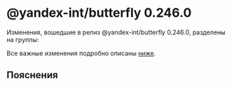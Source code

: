 # @yandex-int/butterfly 0.246.0

<!-- ЧЕЛОВЕЧЕСКОЕ ВСТУПЛЕНИЕ -->

Изменения, вошедшие в релиз @yandex-int/butterfly 0.246.0, разделены на группы:

Все важные изменения подробно описаны [ниже](#Пояснения).

## Пояснения

